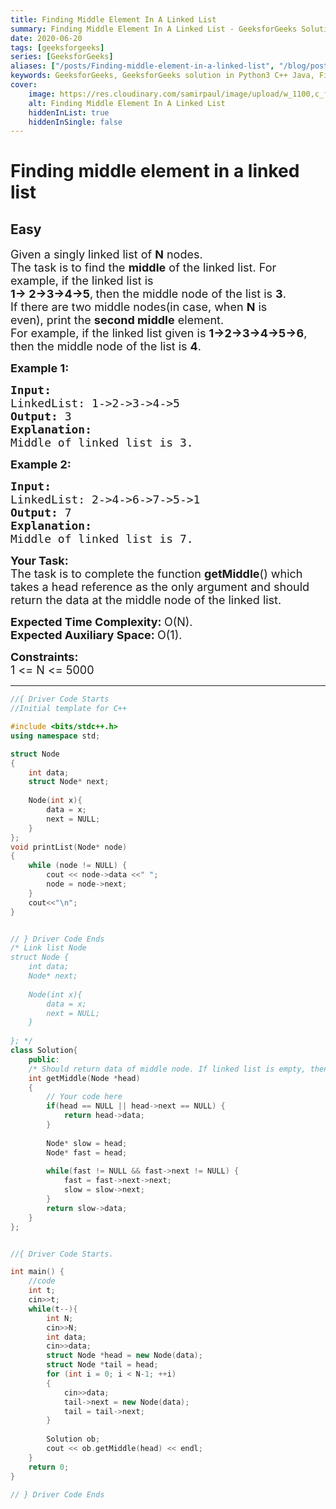 ```yaml
---
title: Finding Middle Element In A Linked List
summary: Finding Middle Element In A Linked List - GeeksforGeeks Solution Explained
date: 2020-06-20
tags: [geeksforgeeks]
series: [GeeksforGeeks]
aliases: ["/posts/Finding-middle-element-in-a-linked-list", "/blog/posts/Finding-middle-element-in-a-linked-list", "/Finding-middle-element-in-a-linked-list", "/blog/Finding-middle-element-in-a-linked-list",]
keywords: GeeksforGeeks, GeeksforGeeks solution in Python3 C++ Java, Finding Middle Element In A Linked List solution
cover:
    image: https://res.cloudinary.com/samirpaul/image/upload/w_1100,c_fit,co_rgb:FFFFFF,l_text:Arial_70_bold:Finding Middle Element In A Linked List - Solution Explained/problem-solving.webp
    alt: Finding Middle Element In A Linked List
    hiddenInList: true
    hiddenInSingle: false
---
```



# Finding middle element in a linked list
## Easy
<div class="problems_problem_content__Xm_eO"><p><span style="font-size:18px">Given a singly linked list of <strong>N</strong> nodes.<br>
The task is to find the <strong>middle</strong>&nbsp;of the linked list. For example, if the&nbsp;linked list is<br>
<strong>1-&gt; 2-&gt;3-&gt;4-&gt;5</strong>,<strong>&nbsp;</strong>then the middle node of the list is&nbsp;<strong>3</strong>.<br>
If there are&nbsp;two middle nodes(in case, when&nbsp;<strong>N</strong>&nbsp;is even),&nbsp;print the <strong>second middle</strong> element.<br>
For example, if the linked list given is <strong>1-&gt;2-&gt;3-&gt;4-&gt;5-&gt;6</strong>, then the middle node of the list is <strong>4</strong>.</span></p>

<p><strong><span style="font-size:18px">Example 1:</span></strong></p>

<pre><strong><span style="font-size:18px">Input:</span></strong><strong><span style="font-size:18px">
</span></strong><span style="font-size:18px">LinkedList: 1-&gt;2-&gt;3-&gt;4-&gt;5
<strong>Output: </strong>3 
<strong>Explanation:</strong> 
Middle of linked list is 3.</span>
</pre>

<p><strong><span style="font-size:18px">Example 2:&nbsp;</span></strong></p>

<pre><strong><span style="font-size:18px">Input:</span></strong><strong><span style="font-size:18px">
</span></strong><span style="font-size:18px">LinkedList: 2-&gt;4-&gt;6-&gt;7-&gt;5-&gt;1
<strong>Output: </strong>7 
<strong>Explanation:</strong> 
Middle of linked list is 7.</span>
</pre>

<p><span style="font-size:18px"><strong>Your Task:</strong><br>
The task is to complete the function<span style="font-size:18px"> </span><strong>getMiddle</strong>() which takes a head reference as the only argument and should return the data at the middle node of the linked list.</span></p>

<p><span style="font-size:18px"><strong>Expected Time Complexity:&nbsp;</strong>O(N).<br>
<strong>Expected Auxiliary Space:&nbsp;</strong>O(1).</span></p>

<p><span style="font-size:18px"><strong>Constraints:</strong><br>
1 &lt;= N &lt;= 5000</span></p>
</div>

---




```cpp
//{ Driver Code Starts
//Initial template for C++

#include <bits/stdc++.h>
using namespace std;

struct Node
{
    int data;
    struct Node* next;
    
    Node(int x){
        data = x;
        next = NULL;
    }
};
void printList(Node* node) 
{ 
    while (node != NULL) { 
        cout << node->data <<" "; 
        node = node->next; 
    }  
    cout<<"\n";
} 


// } Driver Code Ends
/* Link list Node 
struct Node {
    int data;
    Node* next;
    
    Node(int x){
        data = x;
        next = NULL;
    }
    
}; */
class Solution{
    public:
    /* Should return data of middle node. If linked list is empty, then  -1*/
    int getMiddle(Node *head)
    {
        // Your code here
        if(head == NULL || head->next == NULL) {
            return head->data;
        }
        
        Node* slow = head;
        Node* fast = head;
        
        while(fast != NULL && fast->next != NULL) {
            fast = fast->next->next;
            slow = slow->next;
        }
        return slow->data;
    }
};


//{ Driver Code Starts.

int main() {
    //code
    int t;
    cin>>t;
    while(t--){
        int N;
        cin>>N;
        int data;
        cin>>data;
        struct Node *head = new Node(data);
        struct Node *tail = head;
        for (int i = 0; i < N-1; ++i)
        {
            cin>>data;
            tail->next = new Node(data);
            tail = tail->next;
        }
        
        Solution ob;
        cout << ob.getMiddle(head) << endl;
    }
    return 0;
}

// } Driver Code Ends
```
